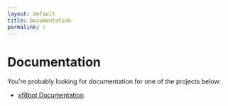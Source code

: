 ```yaml
---
layout: default
title: Documentation
permalink: /
---
```

# Documentation
You're probably looking for documentation for one of the projects below:
* [xf8bot Documentation](https://xf8b.github.io/documentation/xf8bot/)